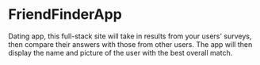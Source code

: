 # FriendFinderApp
Dating app, this full-stack site will take in results from your users' surveys, then compare their answers with those from other users. The app will then display the name and picture of the user with the best overall match.